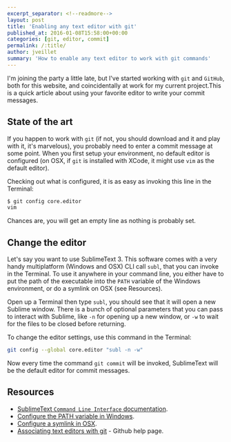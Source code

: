 ```yaml
---
excerpt_separator: <!--readmore-->
layout: post
title: 'Enabling any text editor with git'
published_at: 2016-01-08T15:58:00+00:00
categories: [git, editor, commit]
permalink: /:title/
author: jveillet
summary: 'How to enable any text editor to work with git commands'
---
```


I'm joining the party a little late, but I've started working with `git` and `GitHub`, both for this website, and coincidentally at work for my current project.This is a quick article about using your favorite editor to write your commit messages.

<!--readmore-->

## State of the art

If you happen to work with `git` (if not, you should download and it and play with it, it's marvelous), you probably need to enter a commit message at some point. When you first setup your environment, no default editor is configured (on OSX, if `git` is installed with XCode, it might use `vim` as the default editor).

Checking out what is configured, it is as easy as invoking this line in the Terminal:

```bash
$ git config core.editor
vim
```

Chances are, you will get an empty line as nothing is probably set.

## Change the editor

Let's say you want to use SublimeText 3. This software comes with a very handy multiplatform (Windows and OSX) CLI call `subl`, that you can invoke in the Terminal. To use it anywhere in your command line, you either have to put the path of the executable into the `PATH` variable of the Windows environment, or do a symlink on OSX (see Resources).

Open up a Terminal then type `subl`, you should see that it will open a new Sublime window. There is a bunch of optional parameters that you can pass to interact with Sublime, like `-n` for opening up a new window, or `-w` to wait for the files to be closed before returning.

To change the editor settings, use this command in the Terminal:

```bash
git config --global core.editor "subl -n -w"
```

Now every time the command `git commit` will be invoked, SublimeText will be the default editor for commit messages.

## Resources

- [SublimeText `Command Line Interface` documentation](https://www.sublimetext.com/docs/command_line.html).
- [Configure the PATH variable in Windows](http://www.computerhope.com/issues/ch000549.htm).
- [Configure a symlink in OSX](https://apple.stackexchange.com/questions/115646/how-can-i-create-a-symbolic-link-in-terminal?rq=1).
- [Associating text editors with git](https://help.github.com/articles/associating-text-editors-with-git/) - Github help page.
